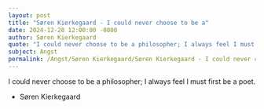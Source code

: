 ```yaml
---
layout: post
title: "Søren Kierkegaard - I could never choose to be a"
date: 2024-12-28 12:00:00 -0000
author: Søren Kierkegaard
quote: "I could never choose to be a philosopher; I always feel I must first be a poet."
subject: Angst
permalink: /Angst/Søren Kierkegaard/Søren Kierkegaard - I could never choose to be a
---
```


I could never choose to be a philosopher; I always feel I must first be a poet.

- Søren Kierkegaard
